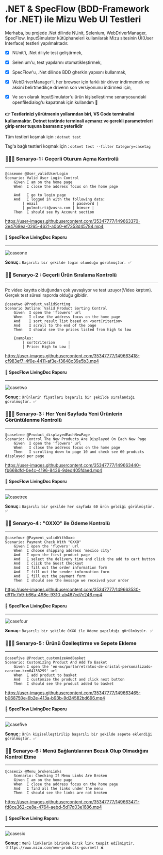 #  .NET & SpecFlow (BDD-Framework for .NET) ile Mizu Web UI Testleri  

Merhaba, bu projede .Net dilinde NUnit, Selenium, WebDriverManager, SpecFlow, InputSimulator kütüphaneleri kullanılarak Mizu sitesinin UI(User Interface) testleri yapılmaktadır. 
- [X] NUnit'i, .Net diliyle test geliştirmek,
- [X] Selenium'u, test yapılarını otomatikleştirmek,
- [X] SpecFlow'u, .Net dilinde BDD gherkin yapısını kullanmak,
- [X] WebDriverManager'i, her browser için farklı bir driver indirmemek ve aksini belirtmedikçe driverın son versiyonunu indirmesi için,
- [X] Ve son olarak InputSimulator'u ürün kişiselleştirme senaryosundaki openfiledialog'u kapatmak için kullandım 🙂


#### 👉 Testlerinizi yürütmenin yollarından biri, VS Code terminalini kullanmaktır. Dotnet testinde terminali açmanız ve gerekli parametreleri girip enter tuşuna basmanız yeterlidir

Tüm testleri koşmak için : `dotnet test`

Tag'a bağlı testleri koşmak için : `dotnet test --filter Category=casetag`
 


### 👨🏿‍💻 Senaryo-1 : Geçerli Oturum Açma Kontrolü
---

```cucumber
@caseone @User_validUserLogin
Scenario: Valid User Login Control
    Given I am on the home page
    When  I close the address focus on the home page

    And   I go to login page
    And   I logged in with the following data:
        | email                | password |
        | pulmotirti@vusra.com | bimser |
    Then  I should see My Account section
```


https://user-images.githubusercontent.com/35347777/149663370-3e4768ea-0265-4621-a0b0-ef7353d45784.mp4
 
 
#### 📝 SpecFlow LivingDoc Raporu
---

![caseone](https://user-images.githubusercontent.com/35347777/149358705-40ce72e1-71f5-409f-b622-b37c338adb8f.PNG)

**Sonuç :** `Başarılı bir şekilde login olunduğu görülmüştür. ✅`

### 👨‍💻 Senaryo-2 : Geçerli Ürün Sıralama Kontrolü
---
Pc video kayıtta olduğundan çok yavaşlıyor ve test uzuyor(Video kırptım). Gerçek test süresi raporda olduğu gibidir.

```cucumber
@casetwo @Product_validSorting
Scenario Outline: Valid Product Sorting Control
    Given  I open the 'flowers' url
    When   I close the address focus on the home page
    And    I sort result list based on <sortCriterion>
    And    I scroll to the end of the page
    Then   I should see the prices listed from high to low

    Examples:
        | sortCriterion      |
        | Price: High to Low |
```
  
https://user-images.githubusercontent.com/35347777/149663418-cf983ef7-4f0e-4411-af3e-f3648c39e5b3.mp4
 
 
#### 📝 SpecFlow LivingDoc Raporu
---

![casetwo](https://user-images.githubusercontent.com/35347777/149662317-9de5efc7-b6cb-4d3c-912c-ad34141e3f85.png) 

**Sonuç :** `Ürünlerin fiyatları başarılı bir şekilde sıralandığı görülmüştür. ✅`

### 👨🏿‍💻 Senaryo-3 : Her Yeni Sayfada Yeni Ürünlerin Görüntülenme Kontrolü
---

```cucumber
@casetree @Product_displayedEachNewPage
Scenario: Control The New Products Are Displayed On Each New Page
    Given  I open the 'flowers' url
    When   I close the address focus on the home page
    Then   I scrolling down to page 10 and check see 60 products displayed per page
```
 


https://user-images.githubusercontent.com/35347777/149663440-fb668dfd-0e4c-4196-8436-9ded405fdaed.mp4
 
 
#### 📝 SpecFlow LivingDoc Raporu
---

![casetree](https://user-images.githubusercontent.com/35347777/149365123-7cfdf716-9147-4d2f-b24e-e51a94d8ac33.PNG)
 

**Sonuç :** `Başarılı bir şekilde her sayfada 60 ürün geldiği görülmüştür. ✅`

### 👨‍💻 Senaryo-4 : "OXXO" ile Ödeme Kontrolü
---

```cucumber
@casefour @Payment_validWithOxxo
Scenario: Payment Check With "OXXO"
    Given I open the 'flowers' url
    When  I choose shipping address 'mexico city'
    And   I open the first product page
    And   I select the delivery time and click the add to cart button
    And   I click the Guest Checkout
    And   I fill out the order information form
    And   I fill out the sender information form
    And   I fill out the payment form
    Then  I should see the message we received your order
```
  
 

https://user-images.githubusercontent.com/35347777/149663530-d911c7b9-b66a-498e-9310-ab467cd7c246.mp4


#### 📝 SpecFlow LivingDoc Raporu
---
 
![casefour](https://user-images.githubusercontent.com/35347777/149365308-c5121813-9df9-4a8f-b23a-dd5657b0e51e.PNG)


**Sonuç :** `Başarılı bir şekilde OXXO ile ödeme yapıldığı görülmüştür. ✅`

### 👨🏿‍💻 Senaryo-5 : Ürünü Özelleştirme ve Sepete Ekleme
---

```cucumber
@casefive @Product_customizeAndBasket
Scenario: Customizing Product And Add To Basket
    Given I open the 'en-mx/portarretratos-de-cristal-personalizado-cancion-kcm64138299' url
    When  I add product to basket
    And   I customize the product and click next button
    Then  I should see the product added to basket
```
 

https://user-images.githubusercontent.com/35347777/149663465-b068750e-6b2e-413a-b93b-9d24582bd696.mp4
  
#### 📝 SpecFlow LivingDoc Raporu
---

 ![casefive](https://user-images.githubusercontent.com/35347777/149365533-dd9ee7ab-5562-4326-b3f1-3bb0609468c0.PNG)


**Sonuç :** `Ürün kişiselleştirilip başarılı bir şekilde sepete eklendiği görülmüştür. ✅`

### 👨‍💻 Senaryo-6 : Menü Bağlantılarının Bozuk Olup Olmadığını Kontrol Etme
---

```cucumber
@casesix @Menu_brokenLinks
    Scenario: Checking If Menu Links Are Broken
    Given I am on the home page
    When  I close the address focus on the home page
    And   I find all the links under the menu
    Then  I should see the links are not broken
```
   

https://user-images.githubusercontent.com/35347777/149663471-fd8ce362-ce8e-4764-aebd-5d17d03e1686.mp4
 
#### 📝 SpecFlow Living Raporu
---

 ![casesix](https://user-images.githubusercontent.com/35347777/149365731-a64a7b20-c0d0-49af-8cfa-48b6c10e3cc6.PNG)


**Sonuç :** `Menü linklerin birinde kırık link tespit edilmiştir. (https://www.mizu.com/new-products-gourmet) ❌`

